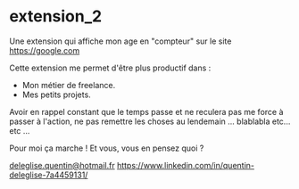 # extension_2
Une extension qui affiche mon age en "compteur" sur le site https://google.com

Cette extension me permet d'être plus productif dans : 
- Mon métier de freelance.
- Mes petits projets.

Avoir en rappel constant que le temps passe et ne reculera pas me force à passer à l'action, ne pas remettre les choses au lendemain ... blablabla etc... etc ...

Pour moi ça marche ! Et vous, vous en pensez quoi ?

deleglise.quentin@hotmail.fr
https://www.linkedin.com/in/quentin-deleglise-7a4459131/
